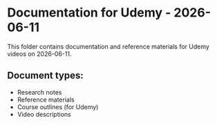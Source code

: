 # Documentation for Udemy - 2026-06-11

This folder contains documentation and reference materials for Udemy videos on 2026-06-11.

## Document types:
- Research notes
- Reference materials
- Course outlines (for Udemy)
- Video descriptions
